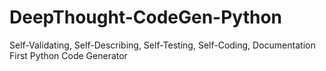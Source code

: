 # DeepThought-CodeGen-Python
Self-Validating, Self-Describing, Self-Testing, Self-Coding, Documentation First Python Code Generator
